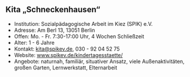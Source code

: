 ## Kita „Schneckenhausen“

- Institution:  Sozialpädagogische Arbeit im Kiez (SPIK) e.V.
- Adresse:      Am Berl 13, 13051 Berlin
- Offen:        Mo. - Fr. 7:30-17:00 Uhr, 4 Wochen Schließzeit
- Alter:        1 - 6 Jahre
- Kontakt:      kita@spikev.de, 030 - 92 04 52 75
- Website:      www.spikev.de/kindertagesstaette/
- Angebote:     naturnah, familiär, situativer Ansatz, viele Außenaktivitäten, großen Garten, Lernwerkstatt, Elternarbeit
